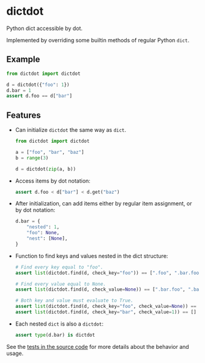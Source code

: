 # dictdot

Python dict accessible by dot.

Implemented by overriding some builtin methods of regular Python `dict`.


## Example

```python
from dictdot import dictdot

d = dictdot({"foo": 1})
d.bar = 1
assert d.foo == d["bar"]
```


## Features

- Can initialize `dictdot` the same way as `dict`.
    ```python
    from dictdot import dictdot

    a = ["foo", "bar", "baz"]
    b = range(3)

    d = dictdot(zip(a, b))
    ```

- Access items by dot notation:
    ```python
    assert d.foo < d["bar"] < d.get("baz")
    ```

- After initialization, can add items either by regular item assignment, or by dot notation:
    ```python
    d.bar = {
        "nested": 1,
        "foo": None,
        "nest": [None],
    }
    ```

- Function to find keys and values nested in the dict structure:
    ```python
    # Find every key equal to "foo".
    assert list(dictdot.find(d, check_key="foo")) == [".foo", ".bar.foo"]

    # Find every value equal to None.
    assert list(dictdot.find(d, check_value=None)) == [".bar.foo", ".bar.nest[0]"]

    # Both key and value must evaluate to True.
    assert list(dictdot.find(d, check_key="foo", check_value=None)) == [".bar.foo"]
    assert list(dictdot.find(d, check_key="bar", check_value=1)) == []
    ```

- Each nested `dict` is also a `dictdot`:
    ```python
    assert type(d.bar) is dictdot
    ```

See the [tests in the source code](https://github.com/nchz/dictdot/blob/master/tests.py) for more details about the behavior and usage.
